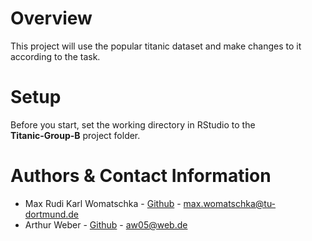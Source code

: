 # Overview

This project will use the popular titanic dataset and make changes to it 
according to the task.

# Setup

Before you start, set the working directory in RStudio to the  
**Titanic-Group-B** project folder.

# Authors & Contact Information

- Max Rudi Karl Womatschka - [Github](https://github.com/DataWojtek) - max.womatschka@tu-dortmund.de
- Arthur Weber - [Github](https://github.com/ArthurWbr) - aw05@web.de
